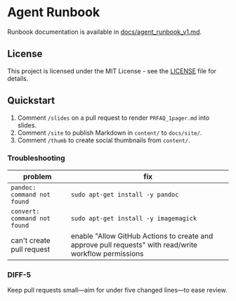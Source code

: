 # Agent Runbook

Runbook documentation is available in [docs/agent_runbook_v1.md](docs/agent_runbook_v1.md).

## License

This project is licensed under the MIT License - see the [LICENSE](LICENSE) file for details.

## Quickstart
1. Comment `/slides` on a pull request to render `PRFAQ_1pager.md` into slides.
2. Comment `/site` to publish Markdown in `content/` to `docs/site/`.
3. Comment `/thumb` to create social thumbnails from `content/`.

### Troubleshooting
| problem | fix |
| --- | --- |
| `pandoc: command not found` | `sudo apt-get install -y pandoc` |
| `convert: command not found` | `sudo apt-get install -y imagemagick` |
| can't create pull request | enable "Allow GitHub Actions to create and approve pull requests" with read/write workflow permissions |

### DIFF-5
Keep pull requests small—aim for under five changed lines—to ease review.
